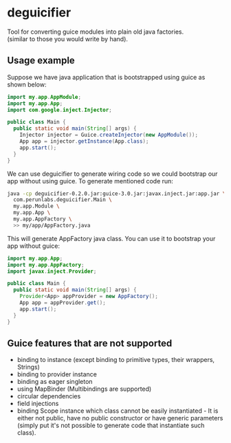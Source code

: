 deguicifier
===========

Tool for converting guice modules into plain old java factories.  
(similar to those you would write by hand).

Usage example
-------------

Suppose we have java application that is bootstrapped using guice as shown below:

```java
import my.app.AppModule;
import my.app.App;
import com.google.inject.Injector;

public class Main {
  public static void main(String[] args) {
    Injector injector = Guice.createInjector(new AppModule());
    App app = injector.getInstance(App.class);
    app.start();
  }
}
```

We can use deguicifier to generate wiring code so we could bootstrap our app without using guice.
To generate mentioned code run:

```sh
java -cp deguicifier-0.2.0.jar:guice-3.0.jar:javax.inject.jar:app.jar \
  com.perunlabs.deguicifier.Main \
  my.app.Module \
  my.app.App \
  my.app.AppFactory \
  >> my/app/AppFactory.java
```

This will generate AppFactory java class.
You can use it to bootstrap your app without guice:

```java
import my.app.App;
import my.app.AppFactory;
import javax.inject.Provider;

public class Main {
  public static void main(String[] args) {
    Provider<App> appProvider = new AppFactory();
    App app = appProvider.get();
    app.start();
  }
}
```

Guice features that are not supported
-------------------------------------
 * binding to instance (except binding to primitive types, their wrappers, Strings)
 * binding to provider instance
 * binding as eager singleton
 * using MapBinder (Multibindings are supported)
 * circular dependencies
 * field injections
 * binding Scope instance which class cannot be easily instantiated - It is either not public, have no public constructor or have generic parameters (simply put it's not possible to generate code that instantiate such class).

